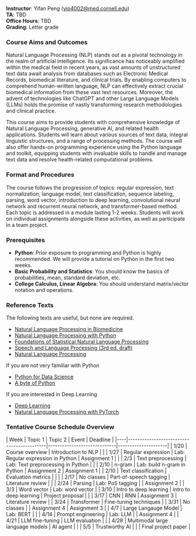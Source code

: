 **Instructor**: Yifan Peng ([yip4002@med.cornell.edu](yip4002@med.cornell.edu))<br>
**TA**: TBD<br>
**Office Hours**: TBD<br>
**Grading**: Letter grade

### Course Aims and Outcomes

Natural Language Processing (NLP) stands out as a pivotal technology in the realm of artificial intelligence. Its significance has noticeably amplified within the medical field in recent years, as vast amounts of unstructured text data await analysis from databases such as Electronic Medical Records, biomedical literature, and clinical trials. By enabling computers to comprehend human-written language, NLP can effectively extract crucial biomedical information from these vast text resources. Moreover, the advent of technologies like ChatGPT and other Large Language Models (LLMs) holds the promise of vastly transforming research methodologies and clinical practice.

This course aims to provide students with comprehensive knowledge of Natural Language Processing, generative AI, and related health applications. Students will learn about various sources of text data, integral linguistic structures, and a range of processing methods. The course will also offer hands-on programming experience using the Python language and toolkit, equipping students with invaluable skills to handle and manage text data and resolve health-related computational problems.

### Format and Procedures

The course follows the progression of topics: regular expression, text normalization, language model, text classification, sequence labeling, parsing, word vector, introduction to deep learning, convolutional neural network and recurrent neural network, and transformer-based method. Each topic is addressed in a module lasting 1-2 weeks. Students will work on individual assignments alongside these activities, as well as participate in a team project.

### Prerequisites

* **Python**: Prior exposure to programming and Python is highly recommended. We will provide a tutorial on Python in the first two weeks.
* **Basic Probability and Statistics**: You should know the basics of probabilities, mean, standard deviation, etc.
* **College Calculus, Linear Algebra**: You should understand matrix/vector notation and operations.

### Reference Texts

The following texts are useful, but none are required.

* [Natural Language Processing in Biomedicine](https://link.springer.com/book/10.1007/978-3-031-55865-8)
* [Natural Language Processing with Python](https://www.nltk.org/book/)
* [Foundations of Statistical Natural Language Processing](https://nlp.stanford.edu/fsnlp/)
* [Speech and Language Processing (3rd ed. draft)](https://web.stanford.edu/~jurafsky/slp3/)
* [Natural Language Processing](https://github.com/jacobeisenstein/gt-nlp-class/blob/master/notes/eisenstein-nlp-notes.pdf)

If you are not very familiar with Python

* [Python for Data Science](https://github.com/jakevdp/PythonDataScienceHandbook)
* [A byte of Python](https://python.swaroopch.com/)

If you are interested in Deep Learning

* [Deep Learning](http://www.deeplearningbook.org/)
* [Natural Language Processing with PyTorch](https://www.amazon.com/Natural-Language-Processing-PyTorch-Applications/dp/1491978236)

### Tentative Course Schedule Overview 

| Week | Topic 1 | Topic 2 | Event | Deadline |
|----|-------------------------------------------|-----------------------------|---------------------|
| 1/20 | Course overview | Introduction to NLP | |
| 1/27 | Regular expression | Lab: Regular expression in Python | Assignment 1 | |
| 2/3 | Text preprocessing | Lab: Text preprocessing in Python | |
| 2/10 | n-gram | Lab: build n-gram in Python | Assignment 2 | Assignment 1 |
| 2/10 | Text classification | Evaluation metrics | | |
| 2/17 | No classes | Part-of-speech tagging | Literature review | |
| 2/24 | Parsing | Lab: PoS tagging |  | Assignment 2 |
| 3/3 | Word vector | Lab: word vector | 
| 3/10 | Intro to deep learning | Intro to deep learning | Project proposal | |
| 3/17 | CNN | RNN | Assignment 3 | Literature review |
| 3/24 | Transformer | Fine-tuning techniques |
| 3/31 | No classes |  | Assignment 4 | Assignment 3 |
| 4/7 | Large Langauge Model | Lab: BERT | |
| 4/14 | Prompt engineering | Lab: LLM | | Assignment 4 |
| 4/21 | LLM fine-tuning | LLM evaluation | |
| 4/28 | Multimodal large language models | AI agent | |
| 5/5 | Trustworthy AI | | | Final project paper |
